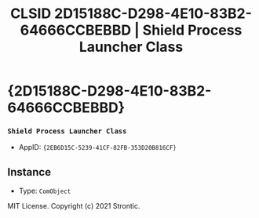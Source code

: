 ﻿---
title: "CLSID 2D15188C-D298-4E10-83B2-64666CCBEBBD | Shield Process Launcher Class"
excerpt: What is COM-Object CLSID 2D15188C-D298-4E10-83B2-64666CCBEBBD?
---

# {2D15188C-D298-4E10-83B2-64666CCBEBBD}

### `Shield Process Launcher Class`
* AppID: `{2EB6D15C-5239-41CF-82FB-353D20B816CF}`

## Instance

* Type: `ComObject`

MIT License. Copyright (c) 2021 Strontic.


